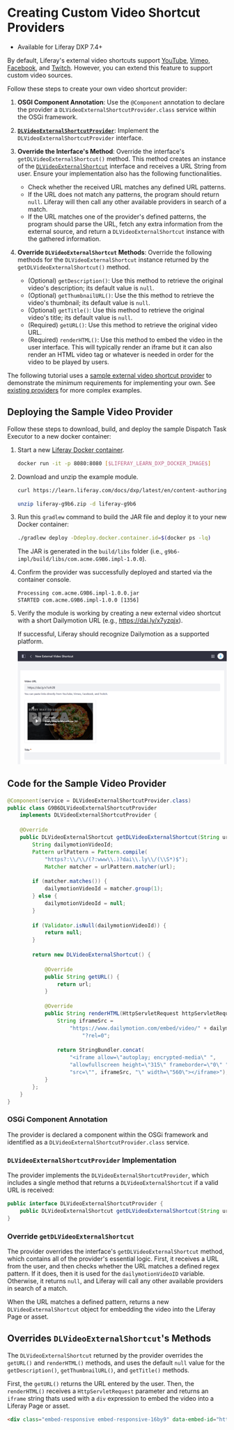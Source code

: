 # Creating Custom Video Shortcut Providers

* Available for Liferay DXP 7.4+

By default, Liferay's external video shortcuts support [YouTube](https://github.com/liferay/liferay-portal/blob/master/modules/apps/document-library/document-library-video/src/main/java/com/liferay/document/library/video/internal/video/external/shortcut/provider/YouTubeDLVideoExternalShortcutProvider.java), [Vimeo](https://github.com/liferay/liferay-portal/blob/master/modules/apps/document-library/document-library-video/src/main/java/com/liferay/document/library/video/internal/video/external/shortcut/provider/VimeoDLVideoExternalShortcutProvider.java), [Facebook](https://github.com/liferay/liferay-portal/blob/master/modules/apps/document-library/document-library-video/src/main/java/com/liferay/document/library/video/internal/video/external/shortcut/provider/FacebookDLVideoExternalShortcutProvider.java), and [Twitch](https://github.com/liferay/liferay-portal/blob/master/modules/apps/document-library/document-library-video/src/main/java/com/liferay/document/library/video/internal/video/external/shortcut/provider/TwitchDLVideoExternalShortcutProvider.java). However, you can extend this feature to support custom video sources.

Follow these steps to create your own video shortcut provider:

1. **OSGI Component Annotation**: Use the `@Component` annotation to declare the provider a `DLVideoExternalShortcutProvider.class` service within the OSGi framework.

1. [**`DLVideoExternalShortcutProvider`**](https://github.com/liferay/liferay-portal/blob/master/modules/apps/document-library/document-library-api/src/main/java/com/liferay/document/library/video/external/shortcut/provider/DLVideoExternalShortcutProvider.java): Implement the `DLVideoExternalShortcutProvider` interface.

1. **Override the Interface's Method**: Override the interface's `getDLVideoExternalShortcut()` method. This method creates an instance of the [`DLVideoExternalShortcut`](https://github.com/liferay/liferay-portal/blob/master/modules/apps/document-library/document-library-api/src/main/java/com/liferay/document/library/video/external/shortcut/DLVideoExternalShortcut.java) interface and receives a URL String from user. Ensure your implementation also has the following functionalities.

   * Check whether the received URL matches any defined URL patterns.
   * If the URL does not match any patterns, the program should return `null`. Liferay will then call any other available providers in search of a match.
   * If the URL matches one of the provider's defined patterns, the program should parse the URL, fetch any extra information from the external source, and return a `DLVideoExternalShortcut` instance with the gathered information.

1. **Override `DLVideoExternalShortcut` Methods**: Override the following methods for the `DLVideoExternalShortcut` instance returned by the `getDLVideoExternalShortcut()` method.

   * (Optional) `getDescription()`: Use this method to retrieve the original video's description; its default value is `null`.
   * (Optional) `getThumbnailURL()`: Use the this method to retrieve the video's thumbnail; its default value is `null`.
   * (Optional) `getTitle()`: Use this method to retrieve the original video's title; its default value is `null`.
   * (Required) `getURL()`: Use this method to retrieve the original video URL.
   * (Required) `renderHTML()`: Use this method to embed the video in the user interface. This will typically render an iframe but it can also render an HTML video tag or whatever is needed in order for the video to be played by users.

The following tutorial uses a [sample external video shortcut provider](https://learn.liferay.com/docs/dxp/latest/en/content-authoring-and-management/documents-and-media/developer-guide/liferay-g9b6.zip) to demonstrate the minimum requirements for implementing your own. See [existing providers](https://github.com/liferay/liferay-portal/tree/master/modules/apps/document-library/document-library-video/src/main/java/com/liferay/document/library/video/internal/video/external/shortcut/provider) for more complex examples.

## Deploying the Sample Video Provider

Follow these steps to download, build, and deploy the sample Dispatch Task Executor to a new docker container:

1. Start a new [Liferay Docker container](../../installation-and-upgrades/installing-liferay/using-liferay-docker-images/docker-container-basics.md).

   ```bash
   docker run -it -p 8080:8080 [$LIFERAY_LEARN_DXP_DOCKER_IMAGE$]
   ```

1. Download and unzip the example module.

   ```bash
   curl https://learn.liferay.com/docs/dxp/latest/en/content-authoring-and-management/documents-and-media/developer-guide/liferay-g9b6.zip -O
   ```

   ```bash
   unzip liferay-g9b6.zip -d liferay-g9b6
   ```

1. Run this `gradlew` command to build the JAR file and deploy it to your new Docker container:

   ```bash
   ./gradlew deploy -Ddeploy.docker.container.id=$(docker ps -lq)
   ```

   The JAR is generated in the `build/libs` folder (i.e., `g9b6-impl/build/libs/com.acme.G9B6.impl-1.0.0`).

1. Confirm the provider was successfully deployed and started via the container console.

   ```log
   Processing com.acme.G9B6.impl-1.0.0.jar
   STARTED com.acme.G9B6.impl-1.0.0 [1356]
   ```

1. Verify the module is working by creating a new external video shortcut<!--TASK: add link once article is merged--> with a short Dailymotion URL (e.g., https://dai.ly/x7yzqjx).

   If successful, Liferay should recognize Dailymotion as a supported platform.

   ![Liferay should recognize Dailymotion as a supported platform](./creating-custom-video-shortcut-providers/images/01.png)

## Code for the Sample Video Provider

```java
@Component(service = DLVideoExternalShortcutProvider.class)
public class G9B6DLVideoExternalShortcutProvider
    implements DLVideoExternalShortcutProvider {

    @Override
    public DLVideoExternalShortcut getDLVideoExternalShortcut(String url) {
        String dailymotionVideoId;
        Pattern urlPattern = Pattern.compile(
            "https?:\\/\\/(?:www\\.)?dai\\.ly\\/(\\S*)$");
            Matcher matcher = urlPattern.matcher(url);

        if (matcher.matches()) {
            dailymotionVideoId = matcher.group(1);
        } else {
            dailymotionVideoId = null;
        }

        if (Validator.isNull(dailymotionVideoId)) {
            return null;
        }

        return new DLVideoExternalShortcut() {

            @Override
            public String getURL() {
                return url;
            }

            @Override
            public String renderHTML(HttpServletRequest httpServletRequest) {
                String iframeSrc =
                    "https://www.dailymotion.com/embed/video/" + dailymotionVideoId +
                        "?rel=0";

                return StringBundler.concat(
                    "<iframe allow=\"autoplay; encrypted-media\" ",
                    "allowfullscreen height=\"315\" frameborder=\"0\" ",
                    "src=\"", iframeSrc, "\" width=\"560\"></iframe>");
            }
        };
    }
}
```

### OSGi Component Annotation

The provider is declared a component within the OSGi framework and identified as a `DLVideoExternalShortcutProvider.class` service.

### `DLVideoExternalShortcutProvider` Implementation

The provider implements the `DLVideoExternalShortcutProvider`, which includes a single method that returns a `DLVideoExternalShortcut` if a valid URL is received:

```java
public interface DLVideoExternalShortcutProvider {
	public DLVideoExternalShortcut getDLVideoExternalShortcut(String url);
}
```

### Override `getDLVideoExternalShortcut`

The provider overrides the interface's `getDLVideoExternalShortcut` method, which contains all of the provider's essential logic. First, it receives a URL from the user, and then checks whether the URL matches a defined regex pattern. If it does, then it is used for the `dailymotionVideoID` variable. Otherwise, it returns `null`, and Liferay will call any other available providers in search of a match.

When the URL matches a defined pattern, returns a new `DLVideoExternalShortcut` object for embedding the video into the Liferay Page or asset.

## Overrides `DLVideoExternalShortcut`'s Methods

The `DLVideoExternalShortcut` returned by the provider overrides the `getURL()` and `renderHTML()` methods, and uses the default `null` value for the `getDescription()`, `getThumbnailURL()`, and `getTitle()` methods.

First, the `getURL()` returns the URL entered by the user. Then, the `renderHTML()` receives a `HttpServletRequest` parameter and returns an `iframe` string thats used with a `div` expression to embed the video into a Liferay Page or asset.

```html
<div class="embed-responsive embed-responsive-16by9" data-embed-id="https://www.dailymotion.com/embed/video/x7szh28" data-styles="{&quot;width&quot;:&quot;59%&quot;}" style="width:59%"><iframe allow="autoplay; encrypted-media" allowfullscreen="" frameborder="0" height="315" src="https://www.dailymotion.com/embed/video/x7szh28" width="560"></iframe></div>
```
